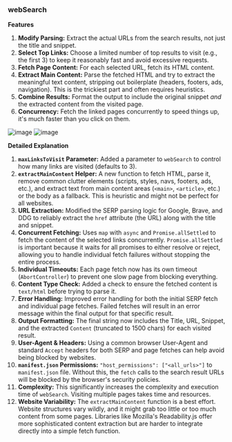 ### webSearch 

**Features**

1.  **Modify Parsing:** Extract the actual URLs from the search results, not just the title and snippet.
2.  **Select Top Links:** Choose a limited number of top results to visit (e.g., the first 3) to keep it reasonably fast and avoid excessive requests.
3.  **Fetch Page Content:** For each selected URL, fetch its HTML content.
4.  **Extract Main Content:** Parse the fetched HTML and try to extract the meaningful text content, stripping out boilerplate (headers, footers, ads, navigation). This is the trickiest part and often requires heuristics.
5.  **Combine Results:** Format the output to include the original snippet *and* the extracted content from the visited page.
6.  **Concurrency:** Fetch the linked pages concurrently to speed things up, it's much faster than you click on them.

![image](.doc/websearch.png)
![image](.doc/websearch1.png)

**Detailed Explanation**

1.  **`maxLinksToVisit` Parameter:** Added a parameter to `webSearch` to control how many links are visited (defaults to 3).
2.  **`extractMainContent` Helper:** A new function to fetch HTML, parse it, remove common clutter elements (scripts, styles, navs, footers, ads, etc.), and extract text from main content areas (`<main>`, `<article>`, etc.) or the body as a fallback. This is heuristic and might not be perfect for all websites.
3.  **URL Extraction:** Modified the SERP parsing logic for Google, Brave, and DDG to reliably extract the `href` attribute (the URL) along with the title and snippet.
4.  **Concurrent Fetching:** Uses `map` with `async` and `Promise.allSettled` to fetch the content of the selected links concurrently. `Promise.allSettled` is important because it waits for all promises to either resolve or reject, allowing you to handle individual fetch failures without stopping the entire process.
5.  **Individual Timeouts:** Each page fetch now has its own timeout (`AbortController`) to prevent one slow page from blocking everything.
6.  **Content Type Check:** Added a check to ensure the fetched content is `text/html` before trying to parse it.
7.  **Error Handling:** Improved error handling for both the initial SERP fetch and individual page fetches. Failed fetches will result in an error message within the final output for that specific result.
8.  **Output Formatting:** The final string now includes the Title, URL, Snippet, and the extracted `Content` (truncated to 1500 chars) for each visited result.
9.  **User-Agent & Headers:** Using a common browser User-Agent and standard `Accept` headers for both SERP and page fetches can help avoid being blocked by websites.
10. **`manifest.json` Permissions:** `"host_permissions": ["<all_urls>"]` to `manifest.json` file. Without this, the `fetch` calls to the search result URLs will be blocked by the browser's security policies.
11. **Complexity:** This significantly increases the complexity and execution time of `webSearch`. Visiting multiple pages takes time and resources.
12. **Website Variability:** The `extractMainContent` function is a best effort. Website structures vary wildly, and it might grab too little or too much content from some pages. Libraries like Mozilla's Readability.js offer more sophisticated content extraction but are harder to integrate directly into a simple fetch function.